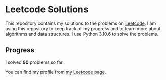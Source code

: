 # Leetcode Solutions

This repository contains my solutions to the problems on [Leetcode](https://leetcode.com/problemset/all/). I am using this repository to keep track of my progress and to learn more about algorithms and data structures. I use Python 3.10.6 to solve the problems.

## Progress

I solved **90** problems so far.

You can find my profile from [my Leetcode page](https://leetcode.com/taner_celikkiran/).
